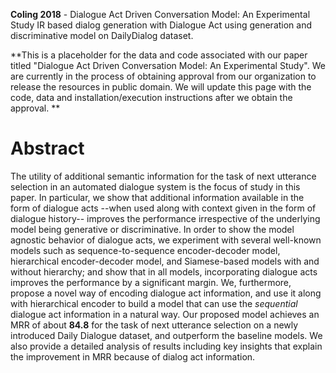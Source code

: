 **Coling 2018** - Dialogue Act Driven Conversation Model: An Experimental Study
IR based dialog generation with Dialogue Act using generation and discriminative model on DailyDialog dataset.

**This is a placeholder for the data and code associated with our paper titled "Dialogue Act Driven Conversation Model: An Experimental Study". We are currently in the process of obtaining approval from our organization to release the resources in public domain. We will update this page with the code, data and installation/execution instructions after we obtain the approval. **

# Abstract
The utility of additional semantic information for the task of next utterance selection in an automated dialogue system is the focus of study in this paper. In particular, we show that additional information available in the form of dialogue acts --when used along with context given in the form of dialogue history-- improves the performance irrespective of the underlying model being generative or discriminative. In order to show the model agnostic behavior of dialogue acts, we experiment with several well-known models such as sequence-to-sequence encoder-decoder model, hierarchical encoder-decoder model, and Siamese-based models with and without hierarchy; and show that in all models, incorporating dialogue acts improves the performance by a significant margin. We, furthermore, propose a novel way of encoding dialogue act information, and use it along with hierarchical encoder to build a model that can use the         *sequential* dialogue act information in a natural way. Our proposed model achieves an MRR of about **84.8** for the task of next utterance selection on a newly introduced Daily Dialogue dataset, and outperform the baseline models. We also provide a detailed analysis of results including key insights that explain the improvement in MRR because of dialog act information.

<!-- There are two folders:
* ##Data - It contains the corpus (DailyDialog dataset) that we have prepared for the above task, especially, we have extended the DailyDialog datset for the Siamese Model.
* ##Code - It contains two folders, one for **generative** model and other for **discriminative** model
    * ##generative
        * **ed**
        `python ed.py train-conv-hred.txt dd_tkn_train_dict.pk test-conv-hred-10.txt dd_tkn_data.emb`
        * **ed-da**
        `python ed_pda.py train-conv-hred.txt dd_tkn_train_dict.pk test-conv-hred-10.txt train-label-hred.txt test-label-hred-10.txt, dd_tkn_data.emb`
        * **hred**
        `python batch_with_context.py, train-conv-hred.txt, dd_tkn_train_dict.pk, test-conv-hred-10.txt`
        * **hred-da**
        `python batch_with_context_predicted_da.py train-conv-hred.txt dd_tkn_train_dict.pk test-conv-hred-10.txt train-label-hred.txt test-label-hred-10.txt`
    * discriminative
        * **siamese**
        `python dual_encoder_siamese.py train-conv-hred-siam.txt dd_tkn_train_dict.pk test-conv-hred-10.txt gt.txt dd_tkn_data.emb`
        * **siamese-da**
        `python dual_encoder_siamese_pda1.py train-conv-hred-siam.txt test-conv-hred-10.txt train-label-hred-siam.txt  test-label-hred-10.txt dd_tkn_train_dict.pk gt.txt dd_tkn_data.emb`
        * hsiamese
        `python hred_siamese_simple.py train-conv-hred-siam.txt dd_tkn_train_dict.pk test-conv-hred-10.txt gt.txt  dd_tkn_data.emb`
        * hsiamese-da
        `python hred_siamese_simple_pda1.py train-conv-hred-siam.txt test-conv-hred-10.txt train-label-hred-siam.txt  test-label-hred-10.txt dd_tkn_train_dict.pk gt.txt dd_tkn_data.emb`

**License**: The code and data released under this repository is under the *Eclipse Public License*

**Citation**: To cite this paper
				
Harshit Kumar, Arvind Agarwal, Sachindra Joshi, "Dialogue Act Driven Conversation Model: An Experimental Study", to appear in COLING 2018. -->

